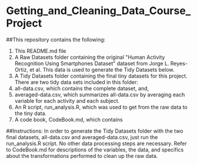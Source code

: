 # Getting_and_Cleaning_Data_Course_Project

##This repository contains the following:
1. This README.md file
2. A Raw Datasets folder containing the original "Human Activity Recognition Using Smartphones Dataset" dataset from Jorge L. Reyes-Ortiz, et al. This data is used to generate the Tidy Datasets below.
3. A Tidy Datasets folder containing the final tiny datasets for this project. There are two tidy data sets included in this folder: 
  1. all-data.csv, which contains the complete dataset, and, 
  2. averaged-data.csv, which summarizes all-data.csv by averaging each variable for each activity and each subject.
4. An R script, run_analysis.R, which was used to get from the raw data to the tiny data.
5. A code book, CodeBook.md, which contains 

##Instructions:
In order to generate the Tidy Datasets folder with the two final datasets, all-data.csv and averaged-data.csv, just run the run_analysis.R script. No other data processing steps are necessary. Refer to CodeBook.md for descriptions of the variables, the data, and specifics about the transformations performed to clean up the raw data.
